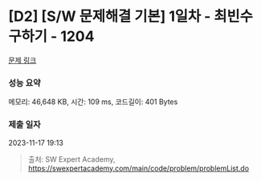 # [D2] [S/W 문제해결 기본] 1일차 - 최빈수 구하기 - 1204 

[문제 링크](https://swexpertacademy.com/main/code/problem/problemDetail.do?contestProbId=AV13zo1KAAACFAYh) 

### 성능 요약

메모리: 46,648 KB, 시간: 109 ms, 코드길이: 401 Bytes

### 제출 일자

2023-11-17 19:13



> 출처: SW Expert Academy, https://swexpertacademy.com/main/code/problem/problemList.do